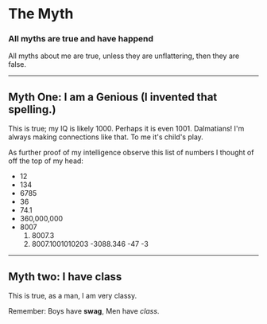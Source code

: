 # The Myth


### All myths are true and have happend
All myths about me are true, unless they are unflattering, then they are false. 

---
## Myth One: I am a Genious (I invented that spelling.)

This is true; my IQ is likely 1000. Perhaps it is even 1001. Dalmatians! I'm always making connections like that. To me it's child's play.

As further proof of my intelligence observe this list of numbers I thought of off the top of my head:

- 12
- 134
- 6785
- 36
- 74.1
- 360,000,000
- 8007
   1. 8007.3 
   2. 8007.1001010203
-3088.346
-47
-3

---

## Myth two: I have class

This is true, as a man, I am very classy.

Remember: Boys have **swag**, Men have *class*.








   
